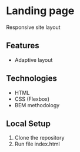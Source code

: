 # Landing page 

Responsive site layout

## Features
- Adaptive layout

## Technologies
- HTML
- CSS (Flexbox)
- BEM methodology

## Local Setup
1. Clone the repository
2. Run file index.html
